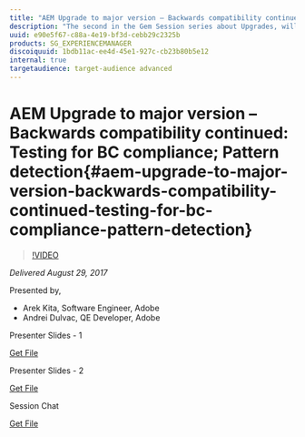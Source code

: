 ```yaml
---
title: "AEM Upgrade to major version – Backwards compatibility continued: Testing for BC compliance; Pattern detection"
description: "The second in the Gem Session series about Upgrades, will continue to explore the Upgrade landscape with two major topics: - Testing for backwards compatibility – which will present the framework for compat package testing. - Pattern detection – which will describe the pre-upgrade assessment tool that will signal the anti-patterns the customers are using"
uuid: e90e5f67-c88a-4e19-bf3d-cebb29c2325b
products: SG_EXPERIENCEMANAGER
discoiquuid: 1bdb11ac-ee4d-45e1-927c-cb23b80b5e12
internal: true
targetaudience: target-audience advanced
---
```


# AEM Upgrade to major version – Backwards compatibility continued: Testing for BC compliance; Pattern detection{#aem-upgrade-to-major-version-backwards-compatibility-continued-testing-for-bc-compliance-pattern-detection}

>[!VIDEO](https://video.tv.adobe.com/v/19651/?quality=9)

*Delivered August 29, 2017*

Presented by,

* Arek Kita, Software Engineer, Adobe
* Andrei Dulvac, QE Developer, Adobe

Presenter Slides - 1

[Get File](assets/granite-gems-patterndetectortesting.pdf)

Presenter Slides - 2

[Get File](assets/granite-gems-patterndetection08292017.pdf)

Session Chat

[Get File](assets/chat-8-29-17.txt)
